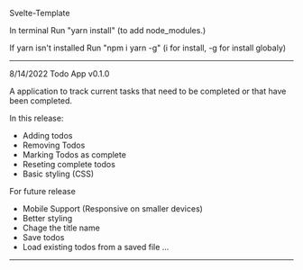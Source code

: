 Svelte-Template

In terminal
Run "yarn install" (to add node_modules.)

If yarn isn't installed
Run "npm i yarn -g" (i for install, -g for install globaly)

----------------------------------------------------------------------------
8/14/2022
Todo App v0.1.0

A application to track current tasks that need to be completed or that have been completed.

In this release:

 + Adding todos
 + Removing Todos
 + Marking Todos as complete
 + Reseting complete todos
 + Basic styling (CSS)

 For future release

 - Mobile Support (Responsive on smaller devices)
 - Better styling
 - Chage the title name
 - Save todos
 - Load existing todos from a saved file
 ...
 ---------------------------------------------------------------------------